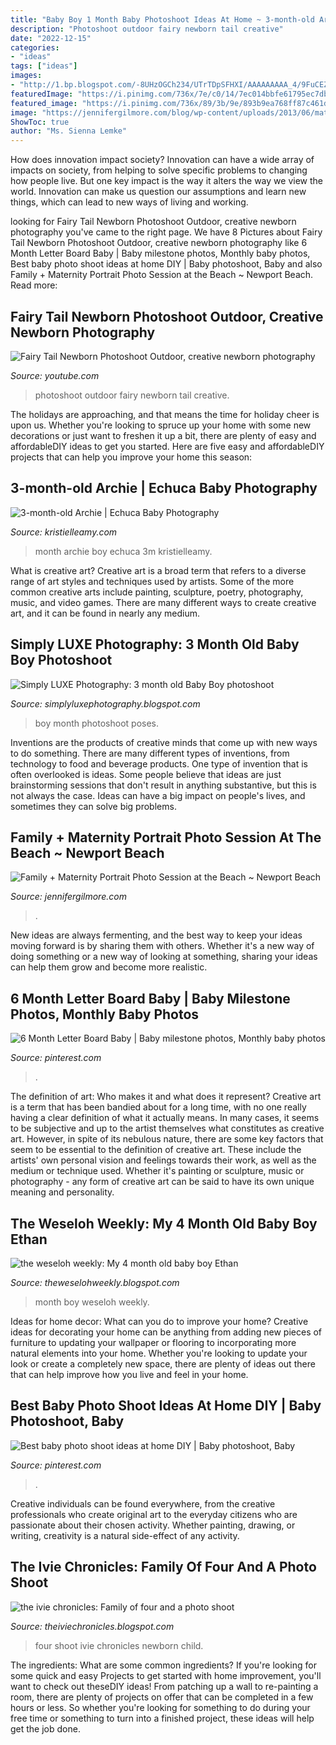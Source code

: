 ```yaml
---
title: "Baby Boy 1 Month Baby Photoshoot Ideas At Home ~ 3-month-old Archie"
description: "Photoshoot outdoor fairy newborn tail creative"
date: "2022-12-15"
categories:
- "ideas"
tags: ["ideas"]
images:
- "http://1.bp.blogspot.com/-8UHzOGCh234/UTrTDpSFHXI/AAAAAAAAA_4/9FuCEZCPVmU/s1600/IMG_6349.jpg"
featuredImage: "https://i.pinimg.com/736x/7e/c0/14/7ec014bbfe61795ec7db110370864da5.jpg"
featured_image: "https://i.pinimg.com/736x/89/3b/9e/893b9ea768ff87c461d1678e6e6e6896.jpg"
image: "https://jennifergilmore.com/blog/wp-content/uploads/2013/06/maternitysessionsnewportbeachbalboapier_02(pp_w768_h548).jpg"
ShowToc: true
author: "Ms. Sienna Lemke"
---
```



How does innovation impact society?
Innovation can have a wide array of impacts on society, from helping to solve specific problems to changing how people live. But one key impact is the way it alters the way we view the world. Innovation can make us question our assumptions and learn new things, which can lead to new ways of living and working.

	

		
looking for Fairy Tail Newborn Photoshoot Outdoor, creative newborn photography you've came to the right page. We have 8 Pictures about Fairy Tail Newborn Photoshoot Outdoor, creative newborn photography like 6 Month Letter Board Baby | Baby milestone photos, Monthly baby photos, Best baby photo shoot ideas at home DIY | Baby photoshoot, Baby and also Family + Maternity Portrait Photo Session at the Beach ~ Newport Beach. Read more:
		
    
## Fairy Tail Newborn Photoshoot Outdoor, Creative Newborn Photography

<img loading=lazy src="https://i.ytimg.com/vi/QyaaabFUgYA/maxresdefault.jpg" onerror="this.onerror=null;this.src='https://tse3.mm.bing.net/th?id=OIP.1LL7Tkm8Q6SWS3V0klEOTgHaEK&amp;pid=15.1';" alt="Fairy Tail Newborn Photoshoot Outdoor, creative newborn photography">

_Source: youtube.com_

>photoshoot outdoor fairy newborn tail creative. 

	

The holidays are approaching, and that means the time for holiday cheer is upon us. Whether you're looking to spruce up your home with some new decorations or just want to freshen it up a bit, there are plenty of easy and affordableDIY ideas to get you started. Here are five easy and affordableDIY projects that can help you improve your home this season: 

    
## 3-month-old Archie | Echuca Baby Photography

<img loading=lazy src="http://www.kristielleamy.com/wp-content/uploads/2016/06/Archie-3m-3-1024x732.jpg" onerror="this.onerror=null;this.src='https://tse3.mm.bing.net/th?id=OIP.0VC7VOWlUG1eaHuhm5YNYgHaFS&amp;pid=15.1';" alt="3-month-old Archie | Echuca Baby Photography">

_Source: kristielleamy.com_

>month archie boy echuca 3m kristielleamy. 

	

What is creative art?
Creative art is a broad term that refers to a diverse range of art styles and techniques used by artists. Some of the more common creative arts include painting, sculpture, poetry, photography, music, and video games. There are many different ways to create creative art, and it can be found in nearly any medium.

    
## Simply LUXE Photography: 3 Month Old Baby Boy Photoshoot

<img loading=lazy src="http://2.bp.blogspot.com/-_SHPM-ehCS0/T2pWFhyhwWI/AAAAAAAAZXc/5FaYk0JubaA/s1600/jacob5.jpg" onerror="this.onerror=null;this.src='https://tse4.mm.bing.net/th?id=OIP.gFU04461ISyq5DaXixenRQHaLJ&amp;pid=15.1';" alt="Simply LUXE Photography: 3 month old Baby Boy photoshoot">

_Source: simplyluxephotography.blogspot.com_

>boy month photoshoot poses. 

	

Inventions are the products of creative minds that come up with new ways to do something. There are many different types of inventions, from technology to food and beverage products. One type of invention that is often overlooked is ideas. Some people believe that ideas are just brainstorming sessions that don't result in anything substantive, but this is not always the case. Ideas can have a big impact on people's lives, and sometimes they can solve big problems.

    
## Family + Maternity Portrait Photo Session At The Beach ~ Newport Beach

<img loading=lazy src="https://jennifergilmore.com/blog/wp-content/uploads/2013/06/maternitysessionsnewportbeachbalboapier_02(pp_w768_h548).jpg" onerror="this.onerror=null;this.src='https://tse1.mm.bing.net/th?id=OIP.i7J6ZRAc2UpZP8pMoajoyQHaFS&amp;pid=15.1';" alt="Family + Maternity Portrait Photo Session at the Beach ~ Newport Beach">

_Source: jennifergilmore.com_

>. 

	

New ideas are always fermenting, and the best way to keep your ideas moving forward is by sharing them with others. Whether it's a new way of doing something or a new way of looking at something, sharing your ideas can help them grow and become more realistic.

    
## 6 Month Letter Board Baby | Baby Milestone Photos, Monthly Baby Photos

<img loading=lazy src="https://i.pinimg.com/736x/7e/c0/14/7ec014bbfe61795ec7db110370864da5.jpg" onerror="this.onerror=null;this.src='https://tse4.mm.bing.net/th?id=OIP.X2h4DPQGHGpwFEL7NepdDAHaF8&amp;pid=15.1';" alt="6 Month Letter Board Baby | Baby milestone photos, Monthly baby photos">

_Source: pinterest.com_

>. 

	

The definition of art: Who makes it and what does it represent?
Creative art is a term that has been bandied about for a long time, with no one really having a clear definition of what it actually means. In many cases, it seems to be subjective and up to the artist themselves what constitutes as creative art. However, in spite of its nebulous nature, there are some key factors that seem to be essential to the definition of creative art. These include the artists' own personal vision and feelings towards their work, as well as the medium or technique used. Whether it's painting or sculpture, music or photography - any form of creative art can be said to have its own unique meaning and personality.

    
## The Weseloh Weekly: My 4 Month Old Baby Boy Ethan

<img loading=lazy src="http://4.bp.blogspot.com/_TDqtBDpShgk/TK5pZILr8bI/AAAAAAAAAGI/XYvNA8-MC0M/s1600/DSC_1415.JPG" onerror="this.onerror=null;this.src='https://tse2.mm.bing.net/th?id=OIP.6ZzuoAXCdcgl2s-3xvSZbQHaE6&amp;pid=15.1';" alt="the weseloh weekly: My 4 month old baby boy Ethan">

_Source: theweselohweekly.blogspot.com_

>month boy weseloh weekly. 

	

Ideas for home decor: What can you do to improve your home?
Creative ideas for decorating your home can be anything from adding new pieces of furniture to updating your wallpaper or flooring to incorporating more natural elements into your home. Whether you're looking to update your look or create a completely new space, there are plenty of ideas out there that can help improve how you live and feel in your home.

    
## Best Baby Photo Shoot Ideas At Home DIY | Baby Photoshoot, Baby

<img loading=lazy src="https://i.pinimg.com/736x/89/3b/9e/893b9ea768ff87c461d1678e6e6e6896.jpg" onerror="this.onerror=null;this.src='https://tse2.mm.bing.net/th?id=OIP.TntnHLlZXIe1fTbasm7K-wHaHa&amp;pid=15.1';" alt="Best baby photo shoot ideas at home DIY | Baby photoshoot, Baby">

_Source: pinterest.com_

>. 

	

Creative individuals can be found everywhere, from the creative professionals who create original art to the everyday citizens who are passionate about their chosen activity. Whether painting, drawing, or writing, creativity is a natural side-effect of any activity.

    
## The Ivie Chronicles: Family Of Four And A Photo Shoot

<img loading=lazy src="http://1.bp.blogspot.com/-8UHzOGCh234/UTrTDpSFHXI/AAAAAAAAA_4/9FuCEZCPVmU/s1600/IMG_6349.jpg" onerror="this.onerror=null;this.src='https://tse1.mm.bing.net/th?id=OIP.E-wir_u71YtjwIKfqa9CGwHaK5&amp;pid=15.1';" alt="the ivie chronicles: Family of four and a photo shoot">

_Source: theiviechronicles.blogspot.com_

>four shoot ivie chronicles newborn child. 

	

The ingredients: What are some common ingredients?
If you're looking for some quick and easy Projects to get started with home improvement, you'll want to check out theseDIY ideas! From patching up a wall to re-painting a room, there are plenty of projects on offer that can be completed in a few hours or less. So whether you're looking for something to do during your free time or something to turn into a finished project, these ideas will help get the job done.

